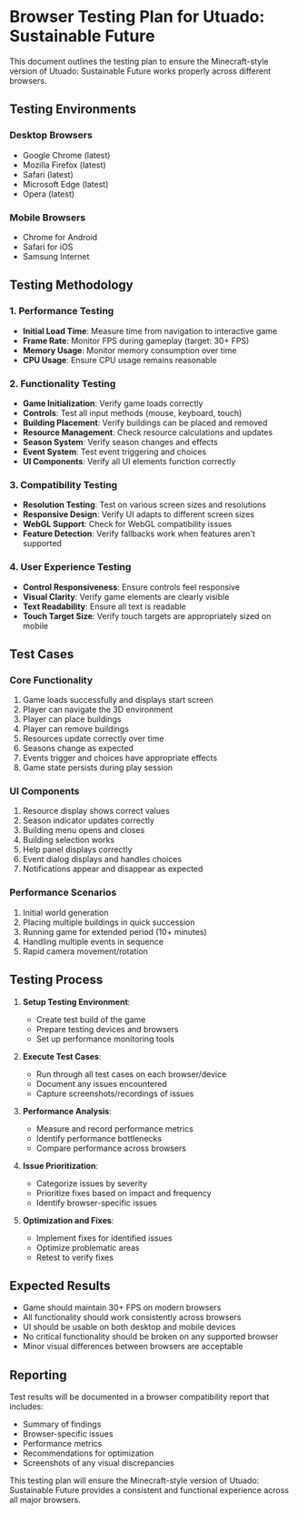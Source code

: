 # Browser Testing Plan for Utuado: Sustainable Future

This document outlines the testing plan to ensure the Minecraft-style version of Utuado: Sustainable Future works properly across different browsers.

## Testing Environments

### Desktop Browsers
- Google Chrome (latest)
- Mozilla Firefox (latest)
- Safari (latest)
- Microsoft Edge (latest)
- Opera (latest)

### Mobile Browsers
- Chrome for Android
- Safari for iOS
- Samsung Internet

## Testing Methodology

### 1. Performance Testing
- **Initial Load Time**: Measure time from navigation to interactive game
- **Frame Rate**: Monitor FPS during gameplay (target: 30+ FPS)
- **Memory Usage**: Monitor memory consumption over time
- **CPU Usage**: Ensure CPU usage remains reasonable

### 2. Functionality Testing
- **Game Initialization**: Verify game loads correctly
- **Controls**: Test all input methods (mouse, keyboard, touch)
- **Building Placement**: Verify buildings can be placed and removed
- **Resource Management**: Check resource calculations and updates
- **Season System**: Verify season changes and effects
- **Event System**: Test event triggering and choices
- **UI Components**: Verify all UI elements function correctly

### 3. Compatibility Testing
- **Resolution Testing**: Test on various screen sizes and resolutions
- **Responsive Design**: Verify UI adapts to different screen sizes
- **WebGL Support**: Check for WebGL compatibility issues
- **Feature Detection**: Verify fallbacks work when features aren't supported

### 4. User Experience Testing
- **Control Responsiveness**: Ensure controls feel responsive
- **Visual Clarity**: Verify game elements are clearly visible
- **Text Readability**: Ensure all text is readable
- **Touch Target Size**: Verify touch targets are appropriately sized on mobile

## Test Cases

### Core Functionality
1. Game loads successfully and displays start screen
2. Player can navigate the 3D environment
3. Player can place buildings
4. Player can remove buildings
5. Resources update correctly over time
6. Seasons change as expected
7. Events trigger and choices have appropriate effects
8. Game state persists during play session

### UI Components
1. Resource display shows correct values
2. Season indicator updates correctly
3. Building menu opens and closes
4. Building selection works
5. Help panel displays correctly
6. Event dialog displays and handles choices
7. Notifications appear and disappear as expected

### Performance Scenarios
1. Initial world generation
2. Placing multiple buildings in quick succession
3. Running game for extended period (10+ minutes)
4. Handling multiple events in sequence
5. Rapid camera movement/rotation

## Testing Process

1. **Setup Testing Environment**:
   - Create test build of the game
   - Prepare testing devices and browsers
   - Set up performance monitoring tools

2. **Execute Test Cases**:
   - Run through all test cases on each browser/device
   - Document any issues encountered
   - Capture screenshots/recordings of issues

3. **Performance Analysis**:
   - Measure and record performance metrics
   - Identify performance bottlenecks
   - Compare performance across browsers

4. **Issue Prioritization**:
   - Categorize issues by severity
   - Prioritize fixes based on impact and frequency
   - Identify browser-specific issues

5. **Optimization and Fixes**:
   - Implement fixes for identified issues
   - Optimize problematic areas
   - Retest to verify fixes

## Expected Results

- Game should maintain 30+ FPS on modern browsers
- All functionality should work consistently across browsers
- UI should be usable on both desktop and mobile devices
- No critical functionality should be broken on any supported browser
- Minor visual differences between browsers are acceptable

## Reporting

Test results will be documented in a browser compatibility report that includes:
- Summary of findings
- Browser-specific issues
- Performance metrics
- Recommendations for optimization
- Screenshots of any visual discrepancies

This testing plan will ensure the Minecraft-style version of Utuado: Sustainable Future provides a consistent and functional experience across all major browsers.
